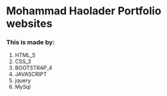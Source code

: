# Mohammad Haolader Portfolio websites
### This is made by:
1. HTML_5
2. CSS_3
3. BOOTSTRAP_4
4. JAVASCRIPT
5. jquery
6. MySql
